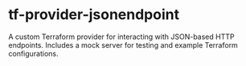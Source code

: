 # tf-provider-jsonendpoint
A custom Terraform provider for interacting with JSON-based HTTP endpoints. Includes a mock server for testing and example Terraform configurations.
